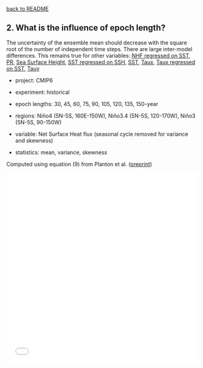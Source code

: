 [back to README](../README.md)

## 2. What is the influence of epoch length?
The uncertainty of the ensemble mean should decrease with the square root of the number of independent time steps. There are large inter-model differences.
This remains true for other variables: [NHF regressed on SST](f4_hf_fbk.md), [PR](f4_pr.md), [Sea Surface Height](f4_sl.md), [SST regressed on SSH](f4_sl_fbk.md), [SST](f4_ts.md), [Taux](f4_tx.md), [Taux regressed on SST](f4_tx_fbk.md), [Tauy](f4_ty.md)  


- project: CMIP6

- experiment: historical

- epoch lengths: 30, 45, 60, 75, 90, 105, 120, 135, 150-year

- regions: Niño4 (5N-5S, 160E-150W), Niño3.4 (5N-5S, 120-170W), Niño3 (5N-5S, 90-150W)

- variable: Net Surface Heat flux (seasonal cycle removed for variance and skewness)

- statistics: mean, variance, skewness

Computed using equation (9) from Planton et al. ([preprint](https://doi.org/10.22541/essoar.170196744.48068128/v1))


<iframe src="f04_uncertainty_vs_epoch_length_hf.pdf" width="100%" height="500" frameborder="0" />


